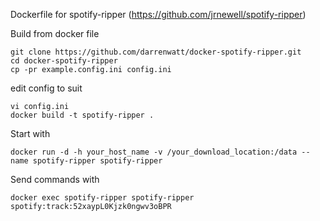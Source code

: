 Dockerfile for spotify-ripper (https://github.com/jrnewell/spotify-ripper)

Build from docker file

```
git clone https://github.com/darrenwatt/docker-spotify-ripper.git
cd docker-spotify-ripper
cp -pr example.config.ini config.ini
```
edit config to suit
```
vi config.ini
docker build -t spotify-ripper .
```
Start with

```
docker run -d -h your_host_name -v /your_download_location:/data --name spotify-ripper spotify-ripper
```

Send commands with

```
docker exec spotify-ripper spotify-ripper spotify:track:52xaypL0Kjzk0ngwv3oBPR
```
